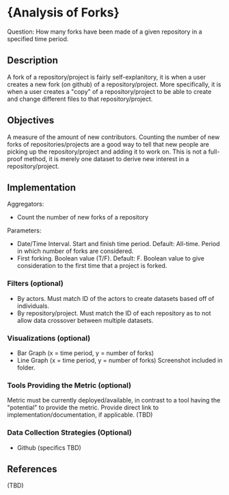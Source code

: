 # {Analysis of Forks}

Question: How many forks have been made of a given repository in a specified time period.

## Description
A fork of a repository/project is fairly self-explanitory, it is when a user creates a new fork (on github) of a repository/project. More specifically, it is when a user creates a "copy" of a repository/project to be able to create and change different files to that repository/project.

## Objectives
A measure of the amount of new contributors. Counting the number of new forks of repositories/projects are a good way to tell that new people are picking up the repository/project and adding it to work on. This is not a full-proof method, it is merely one dataset to derive new interest in a repository/project.

## Implementation
Aggregators:
- Count the number of new forks of a repository

Parameters:
- Date/Time Interval. Start and finish time period. Default: All-time. Period in which number of forks are considered.
- First forking. Boolean value (T/F). Default: F. Boolean value to give consideration to the first time that a project is forked.

### Filters (optional)
- By actors. Must match ID of the actors to create datasets based off of individuals.
- By repository/project. Must match the ID of each repository as to not allow data crossover between multiple datasets.

### Visualizations (optional)
- Bar Graph (x = time period, y = number of forks)
- Line Graph (x = time period, y = number of forks)
Screenshot included in folder.

### Tools Providing the Metric (optional)
Metric must be currently deployed/available, in contrast to a tool having the "potential" to provide the metric. Provide direct link to implementation/documentation, if applicable. (TBD)

### Data Collection Strategies (Optional)
- Github (specifics TBD)

## References
(TBD)
